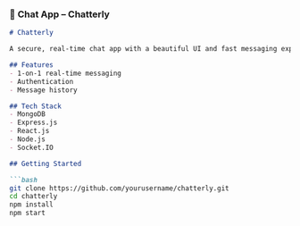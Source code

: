### 💬 **Chat App – Chatterly**

```markdown
# Chatterly

A secure, real-time chat app with a beautiful UI and fast messaging experience using WebSocket technology.

## Features
- 1-on-1 real-time messaging
- Authentication
- Message history

## Tech Stack
- MongoDB
- Express.js
- React.js
- Node.js
- Socket.IO

## Getting Started

```bash
git clone https://github.com/yourusername/chatterly.git
cd chatterly
npm install
npm start
